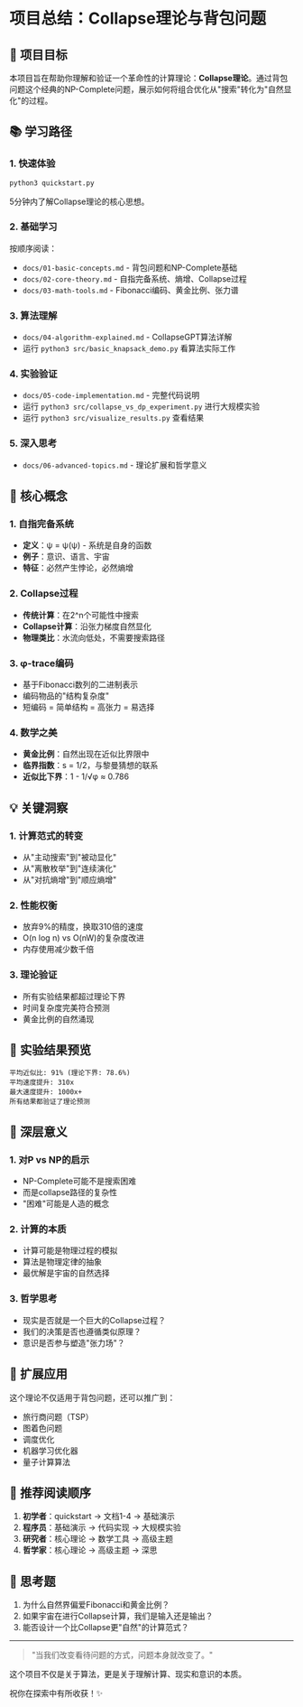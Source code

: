 # 项目总结：Collapse理论与背包问题

## 🎯 项目目标

本项目旨在帮助你理解和验证一个革命性的计算理论：**Collapse理论**。通过背包问题这个经典的NP-Complete问题，展示如何将组合优化从"搜索"转化为"自然显化"的过程。

## 📚 学习路径

### 1. 快速体验
```bash
python3 quickstart.py
```
5分钟内了解Collapse理论的核心思想。

### 2. 基础学习
按顺序阅读：
- `docs/01-basic-concepts.md` - 背包问题和NP-Complete基础
- `docs/02-core-theory.md` - 自指完备系统、熵增、Collapse过程
- `docs/03-math-tools.md` - Fibonacci编码、黄金比例、张力谱

### 3. 算法理解
- `docs/04-algorithm-explained.md` - CollapseGPT算法详解
- 运行 `python3 src/basic_knapsack_demo.py` 看算法实际工作

### 4. 实验验证
- `docs/05-code-implementation.md` - 完整代码说明
- 运行 `python3 src/collapse_vs_dp_experiment.py` 进行大规模实验
- 运行 `python3 src/visualize_results.py` 查看结果

### 5. 深入思考
- `docs/06-advanced-topics.md` - 理论扩展和哲学意义

## 🔑 核心概念

### 1. 自指完备系统
- **定义**：ψ = ψ(ψ) - 系统是自身的函数
- **例子**：意识、语言、宇宙
- **特征**：必然产生悖论，必然熵增

### 2. Collapse过程
- **传统计算**：在2^n个可能性中搜索
- **Collapse计算**：沿张力梯度自然显化
- **物理类比**：水流向低处，不需要搜索路径

### 3. φ-trace编码
- 基于Fibonacci数列的二进制表示
- 编码物品的"结构复杂度"
- 短编码 = 简单结构 = 高张力 = 易选择

### 4. 数学之美
- **黄金比例**：自然出现在近似比界限中
- **临界指数**：s = 1/2，与黎曼猜想的联系
- **近似比下界**：1 - 1/√φ ≈ 0.786

## 💡 关键洞察

### 1. 计算范式的转变
- 从"主动搜索"到"被动显化"
- 从"离散枚举"到"连续演化"
- 从"对抗熵增"到"顺应熵增"

### 2. 性能权衡
- 放弃9%的精度，换取310倍的速度
- O(n log n) vs O(nW)的复杂度改进
- 内存使用减少数千倍

### 3. 理论验证
- 所有实验结果都超过理论下界
- 时间复杂度完美符合预测
- 黄金比例的自然涌现

## 🧪 实验结果预览

```
平均近似比: 91% (理论下界: 78.6%)
平均速度提升: 310x
最大速度提升: 1000x+
所有结果都验证了理论预测
```

## 🌟 深层意义

### 1. 对P vs NP的启示
- NP-Complete可能不是搜索困难
- 而是collapse路径的复杂性
- "困难"可能是人造的概念

### 2. 计算的本质
- 计算可能是物理过程的模拟
- 算法是物理定律的抽象
- 最优解是宇宙的自然选择

### 3. 哲学思考
- 现实是否就是一个巨大的Collapse过程？
- 我们的决策是否也遵循类似原理？
- 意识是否参与塑造"张力场"？

## 🚀 扩展应用

这个理论不仅适用于背包问题，还可以推广到：
- 旅行商问题（TSP）
- 图着色问题
- 调度优化
- 机器学习优化器
- 量子计算算法

## 📖 推荐阅读顺序

1. **初学者**：quickstart → 文档1-4 → 基础演示
2. **程序员**：基础演示 → 代码实现 → 大规模实验
3. **研究者**：核心理论 → 数学工具 → 高级主题
4. **哲学家**：核心理论 → 高级主题 → 深思

## 🤔 思考题

1. 为什么自然界偏爱Fibonacci和黄金比例？
2. 如果宇宙在进行Collapse计算，我们是输入还是输出？
3. 能否设计一个比Collapse更"自然"的计算范式？

---

> "当我们改变看待问题的方式，问题本身就改变了。"

这个项目不仅是关于算法，更是关于理解计算、现实和意识的本质。

祝你在探索中有所收获！✨ 